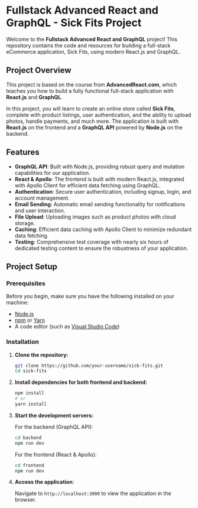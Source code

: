 # Fullstack Advanced React and GraphQL - Sick Fits Project

Welcome to the **Fullstack Advanced React and GraphQL** project! This repository contains the code and resources for building a full-stack eCommerce application, Sick Fits, using modern React.js and GraphQL.

## Project Overview

This project is based on the course from **AdvancedReact.com**, which teaches you how to build a fully functional full-stack application with **React.js** and **GraphQL**.

In this project, you will learn to create an online store called **Sick Fits**, complete with product listings, user authentication, and the ability to upload photos, handle payments, and much more. The application is built with **React.js** on the frontend and a **GraphQL API** powered by **Node.js** on the backend.

## Features

- **GraphQL API**: Built with Node.js, providing robust query and mutation capabilities for our application.
- **React & Apollo**: The frontend is built with modern React.js, integrated with Apollo Client for efficient data fetching using GraphQL.
- **Authentication**: Secure user authentication, including signup, login, and account management.
- **Email Sending**: Automatic email sending functionality for notifications and user interaction.
- **File Upload**: Uploading images such as product photos with cloud storage.
- **Caching**: Efficient data caching with Apollo Client to minimize redundant data fetching.
- **Testing**: Comprehensive test coverage with nearly six hours of dedicated testing content to ensure the robustness of your application.

## Project Setup

### Prerequisites

Before you begin, make sure you have the following installed on your machine:

- [Node.js](https://nodejs.org/)
- [npm](https://www.npmjs.com/) or [Yarn](https://yarnpkg.com/)
- A code editor (such as [Visual Studio Code](https://code.visualstudio.com/))

### Installation

1. **Clone the repository:**

   ```bash
   git clone https://github.com/your-username/sick-fits.git
   cd sick-fits
   ```

2. **Install dependencies for both frontend and backend:**

   ```bash
   npm install
   # or
   yarn install
   ```

3. **Start the development servers:**

   For the backend (GraphQL API):

   ```bash
   cd backend
   npm run dev
   ```

   For the frontend (React & Apollo):

   ```bash
   cd frontend
   npm run dev
   ```

4. **Access the application**:

   Navigate to `http://localhost:3000` to view the application in the browser.
